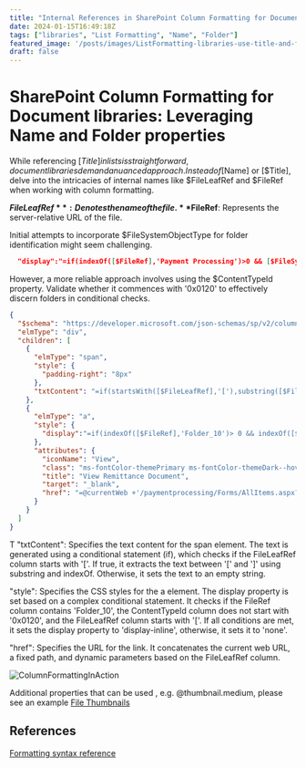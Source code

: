 ```yaml
---
title: "Internal References in SharePoint Column Formatting for Document libraries: leveraging Name and Folder properties"
date: 2024-01-15T16:49:18Z
tags: ["libraries", "List Formatting", "Name", "Folder"]
featured_image: '/posts/images/ListFormatting-libraries-use-title-and-folder/Screenshot.png'
draft: false
---
```


# SharePoint Column Formatting for Document libraries: Leveraging Name and Folder properties

While referencing [$Title] in lists is straightforward, document libraries demand a nuanced approach. Instead of [$Name] or [$Title], delve into the intricacies of internal names like $FileLeafRef and $FileRef when working with column formatting.

**$FileLeafRef**: Denotes the name of the file.
**$FileRef**: Represents the server-relative URL of the file.

Initial attempts to incorporate $FileSystemObjectType for folder identification might seem challenging. 

```json
  "display":"=if(indexOf([$FileRef],'Payment Processing')>0 && [$FileSystemObjectType]!='Folder','display-inline','none')"
```

However, a more reliable approach involves using the $ContentTypeId property. Validate whether it commences with '0x0120' to effectively discern folders in conditional checks.

```json
{
  "$schema": "https://developer.microsoft.com/json-schemas/sp/v2/column-formatting.schema.json",
  "elmType": "div",
  "children": [
    {
      "elmType": "span",
      "style": {
        "padding-right": "8px"
      },
      "txtContent": "=if(startsWith([$FileLeafRef],'['),substring([$FileLeafRef],1,indexOf([$FileLeafRef],']')),'')"
    },
    {
      "elmType": "a",
      "style": {
        "display":"=if(indexOf([$FileRef],'Folder_10')> 0 && indexOf([$ContentTypeId],'0x0120') < 0 && startsWith([$FileLeafRef],'[') ,'display-inline','none')"
      },
      "attributes": {
        "iconName": "View",
        "class": "ms-fontColor-themePrimary ms-fontColor-themeDark--hover",
        "title": "View Remittance Document",
        "target": "_blank",
        "href": "=@currentWeb +'/paymentprocessing/Forms/AllItems.aspx?q=listitemid%3A' + substring([$FileLeafRef],1,indexOf([$FileLeafRef],']'))  +'&view=7'"
      }
    }
  ]
}
```
T
"txtContent": Specifies the text content for the span element. The text is generated using a conditional statement (if), which checks if the FileLeafRef column starts with '['. If true, it extracts the text between '[' and ']' using substring and indexOf. Otherwise, it sets the text to an empty string.

"style": Specifies the CSS styles for the a element. The display property is set based on a complex conditional statement. It checks if the FileRef column contains 'Folder_10', the ContentTypeId column does not start with '0x0120', and the FileLeafRef column starts with '['. If all conditions are met, it sets the display property to 'display-inline', otherwise, it sets it to 'none'.

"href": Specifies the URL for the link. It concatenates the current web URL, a fixed path, and dynamic parameters based on the FileLeafRef column.

![ColumnFormattingInAction](../images/ListFormatting-libraries-use-title-and-folder/Sample.gif)

Additional properties that can be used , e.g. @thumbnail.medium, please see an example [File Thumbnails](https://github.com/pnp/List-Formatting/tree/master/column-samples/file-thumbnail)

## References

[Formatting syntax reference](https://learn.microsoft.com/en-us/sharepoint/dev/declarative-customization/formatting-syntax-reference)